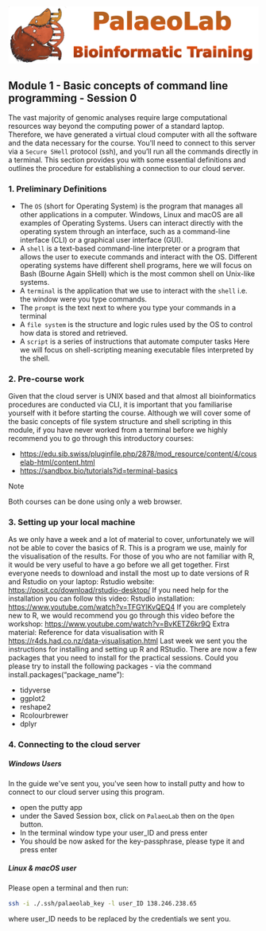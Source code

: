 ![bio_logo](../IM/header.png)

## Module 1 - Basic concepts of command line programming - Session 0

The vast majority of genomic analyses require large computational resources way beyond the computing power of a standard laptop. Therefore, we have generated a virtual cloud computer with all the software and the data necessary for the course. You'll need to connect to this server via a `Secure SHell` protocol (ssh), and you’ll run all the commands directly in a terminal. This section provides you with some essential definitions and outlines the procedure for establishing a connection to our cloud server. 

### 1. Preliminary Definitions
- The `OS` (short for Operating System) is the program that manages all other applications in a computer. Windows, Linux and macOS are all examples of Operating Systems. Users can interact directly with the operating system through an interface, such as a command-line interface (CLI) or a graphical user interface (GUI).
- A `shell` is a text-based command-line interpreter or a program that allows the user to execute commands and interact with the OS. Different operating systems have different shell programs, here we will focus on Bash (Bourne Again SHell) which is the most common shell on Unix-like systems.
- A `terminal` is the application that we use to interact with the `shell` i.e. the window were you type commands.
- The `prompt` is the text next to where you type your commands in a terminal
- A `file system` is the structure and logic rules used by the OS to control how data is stored and retrieved.
- A `script` is a series of instructions that automate computer tasks  Here we will focus on shell-scripting meaning executable files interpreted by the shell. 

### 2. Pre-course work
Given that the cloud server is UNIX based and that almost all bioinformatics procedures are conducted via CLI, it is important that you familiarise yourself with it before starting the course. Although we will cover some of the basic concepts of file system structure and shell scripting in this module, if you have never worked from a terminal before we highly recommend you to go through this introductory courses:

- https://edu.sib.swiss/pluginfile.php/2878/mod_resource/content/4/couselab-html/content.html
- https://sandbox.bio/tutorials?id=terminal-basics

> [!NOTE]
> Both courses can be done using only a web browser.

### 3. Setting up your local machine
As we only have a week and a lot of material to cover, unfortunately we will not be able to cover
the basics of R. This is a program we use, mainly for the visualisation of the results. For those of
you who are not familiar with R, it would be very useful to have a go before we all get together.
First everyone needs to download and install the most up to date versions of R and Rstudio on
your laptop:
Rstudio website: https://posit.co/download/rstudio-desktop/
If you need help for the installation you can follow this video:
Rstudio installation: https://www.youtube.com/watch?v=TFGYlKvQEQ4
If you are completely new to R, we would recommend you go through this video before the
workshop: https://www.youtube.com/watch?v=BvKETZ6kr9Q
Extra material: Reference for data visualisation with R
https://r4ds.had.co.nz/data-visualisation.html
Last week we sent you the instructions for installing and setting up R and RStudio. There are
now a few packages that you need to install for the practical sessions. Could you please try to
install the following packages - via the command install.packages(“package_name”):
- tidyverse
- ggplot2
- reshape2
- Rcolourbrewer
- dplyr


### 4. Connecting to the cloud server
##### Windows Users
In the guide we've sent you, you've seen how to install putty and how to connect to our cloud server using this program. 
 - open the putty app
 - under the Saved Session box, click on `PalaeoLab` then on the `Open` button.
 - In the terminal window type your user_ID and press enter
 - You should be now asked for the key-passphrase, please type it and press enter

##### Linux & macOS user
Please open a terminal and then run:

```sh
ssh -i ./.ssh/palaeolab_key -l user_ID 138.246.238.65
```
where user_ID needs to be replaced by the credentials we sent you.
